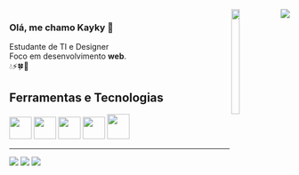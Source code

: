 <img align='right' src="https://github-readme-stats.vercel.app/api?username=kayykky&show_icons=true&title_color=783c00&text_color=af552e&icon_color=783c00&bg_color=f8efd4&cache_seconds=2300">
<img align='right' src="https://github.com/Kayykky/kayykky/assets/125319686/1389be65-3f71-49ab-a82e-5e16c164b011" width="17%" height="22%"/>  

### Olá, me chamo Kayky 🍋
Estudante de TI e Designer<br>
Foco em desenvolvimento **web**.<br>
💧⚡🍀🔎

## Ferramentas e Tecnologias
<div>
<img src="https://cdn.jsdelivr.net/gh/devicons/devicon/icons/html5/html5-original.svg" width="40" height="40"/> <img src="https://cdn.jsdelivr.net/gh/devicons/devicon/icons/javascript/javascript-original.svg" width="40" height="40"/> 
<img src="https://cdn.jsdelivr.net/gh/devicons/devicon/icons/css3/css3-original.svg" width="40" height="40"/>
<img src="https://cdn.jsdelivr.net/gh/devicons/devicon/icons/jquery/jquery-original.svg" width="40" height="40"/>
<img src="https://raw.githubusercontent.com/isocpp/logos/master/cpp_logo.png" width="40" height="45"/>                    
</div>
<hr>
<p>

<div>
<a href="https://instagram.com/kayykky" target="_blank"><img src="https://img.shields.io/badge/-Instagram-%23E4405F?style=for-the-badge&logo=instagram&logoColor=white" target="_blank"></a>
<a href = "mailto:kayky.limaro@gmail.com"><img src="https://img.shields.io/badge/Gmail-D14836?style=for-the-badge&logo=gmail&logoColor=white" target="_blank"></a>
<a href="https://www.linkedin.com/in/kaykylima" target="_blank"><img src="https://img.shields.io/badge/-LinkedIn-%230077B5?style=for-the-badge&logo=linkedin&logoColor=white" target="_blank"></a>   
</div>

</p>
